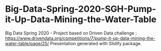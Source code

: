 # Big-Data-Spring-2020-SGH-Pump-it-Up-Data-Mining-the-Water-Table
Big Data Spring 2020 - Project based on Driven Data challenge : https://www.drivendata.org/competitions/7/pump-it-up-data-mining-the-water-table/page/25/
Presentation generated with Slidify package. 
